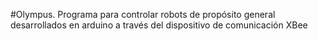 #Olympus. Programa para controlar robots de propósito general desarrollados en arduino a través del dispositivo de comunicación XBee
